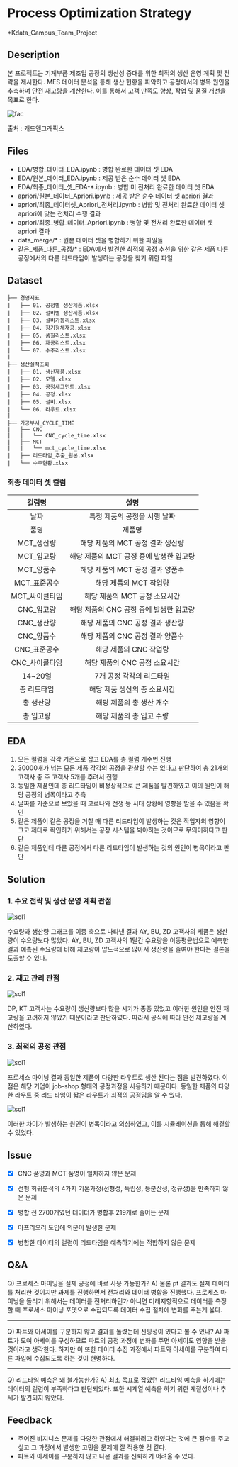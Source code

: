 # Process Optimization Strategy
*Kdata_Campus_Team_Project

## Description

본 프로젝트는 기계부품 제조업 공장의 생산성 증대를 위한 최적의 생산 운영 계획 및 전략을 제시한다. MES 데이터 분석을 통해 생산 현황을 파악하고 공정에서의 병목 원인을 추측하며 안전 재고량을 계산한다. 이를 통해서 고객 만족도 향상, 작업 및 품질 개선을 목표로 한다.

![fac](https://github.com/SangBeom-Hahn/Kdata_Team_Project/blob/main/solution/factory.jpg)

출처 : 캐드앤그래픽스

## Files
- EDA/병합_데이터_EDA.ipynb : 병합 완료한 데이터 셋 EDA
- EDA/원본_데이터_EDA.ipynb : 제공 받은 순수 데이터 셋 EDA
- EDA/최종_데이터_셋_EDA-*.ipynb : 병합 미 전처리 완료한 데이터 셋 EDA
- apriori/원본_데이터_Apriori.ipynb : 제공 받은 순수 데이터 셋 apriori 결과
- apriori/최종_데이터셋_Apriori_전처리.ipynb : 병합 및 전처리 완료한 데이터 셋 apriori에 맞는 전처리 수행 결과
- apriori/최종_병합_데이터_Apriori.ipynb : 병합 및 전처리 완료한 데이터 셋 apriori 결과
- data_merge/* : 원본 데이터 셋을 병합하기 위한 파일들
- 같은_제품_다른_공정/* : EDA에서 발견한 최적의 공정 추천을 위한 같은 제품 다른 공정에서의 다른 리드타임이 발생하는 공정을 찾기 위한 파일



## Dataset
```
├── 경영지표
|   ├── 01. 공정별 생산제품.xlsx
|   ├── 02. 설비별 생산제품.xlsx
|   ├── 03. 설비가동리스트.xlsx
|   ├── 04. 장기정체재공.xlsx
|   ├── 05. 품질리스트.xlsx
|   ├── 06. 재공리스트.xlsx
|   └── 07. 수주리스트.xlsx
|
├── 생산실적조회
|   ├── 01. 생산제품.xlsx
|   ├── 02. 모델.xlsx
|   ├── 03. 공정세그먼트.xlsx
|   ├── 04. 공정.xlsx
|   ├── 05. 설비.xlsx
|   └── 06. 라우트.xlsx
|
├── 가공부서_CYCLE_TIME
|   ├── CNC
|   |   └── CNC_cycle_time.xlsx 
|   ├── MCT
|   |   └── mct_cycle_time.xlsx
|   ├── 리드타임_추출_원본.xlsx
|   └── 수주현황.xlsx
```

### 최종 데이터 셋 컬럼
|컬럼명|설명|
|:-:|:-:|
|날짜|특정 제품의 공정을 시행 날짜|
|품명|제품명|
|MCT_생산량|해당 제품의 MCT 공정 결과 생산량|
|MCT_입고량|해당 제품의 MCT 공정 중에 발생한 입고량|
|MCT_양품수|해당 제품의 MCT 공정 결과 양품수|
|MCT_표준공수|해당 제품의 MCT 작업량|
|MCT_싸이클타임|해당 제품의 MCT 공정 소요시간|
|CNC_입고량|해당 제품의 CNC 공정 중에 발생한 입고량|
|CNC_생산량|해당 제품의 CNC 공정 결과 생산량|
|CNC_양품수|해당 제품의 CNC 공정 결과 양품수|
|CNC_표준공수|해당 제품의 CNC 작업량|
|CNC_사이클타임|해당 제품의 CNC 공정 소요시간|
|14~20열|7개 공정 각각의 리드타임|
|총 리드타임|해당 제품 생산의 총 소요시간|
|총 생산량|해당 제품의 총 생산 개수|
|총 입고량|해당 제품의 총 입고 수량|



<!-- ## Preprocessing -->

## EDA
1. 모든 컬럼을 각각 기준으로 잡고 EDA를 총 컬럼 개수번 진행
2. 30000개가 넘는 모든 제품 각각의 공정을 관찰할 수는 없다고 판단하여 총 21개의 고객사 중 주 고객사 5개를 추려서 진행
3. 동일한 제품인데 총 리드타임이 비정상적으로 큰 제품을 발견하였고 이의 원인이 해당 공정의 병목이라고 추측
4. 날짜를 기준으로 보았을 때 코로나와 전쟁 등 시대 상황에 영향을 받을 수 있음을 확인
5. 같은 제품이 같은 공정을 거칠 때 다른 리드타임이 발생하는 것은 작업자의 영향이 크고 제대로 확인하기 위해서는 공장 시스템을 봐야하는 것이므로 무의미하다고 판단
6. 같은 제품인데 다른 공정에서 다른 리드타임이 발생하는 것의 원인이 병목이라고 판단

## Solution
### 1. 수요 전략 및 생산 운영 계획 관점

![sol1](https://github.com/SangBeom-Hahn/Kdata_Team_Project/blob/main/solution/sol1.PNG)

수요량과 생산량 그래프를 이중 축으로 나타낸 결과 AY, BU, ZD 고객사의 제품은 생산량이 수요량보다 많았다. AY, BU, ZD 고객사의 1달간 수요량을 이동평균법으로 예측한 결과 예측된 수요량에 비해 재고량이 압도적으로 많아서 생산량을 줄여야 한다는 결론을 도출할 수 있다.



### 2. 재고 관리 관점

![sol1](https://github.com/SangBeom-Hahn/Kdata_Team_Project/blob/main/solution/sol2.PNG)

DP, KT 고객사는 수요량이 생산량보다 많을 시기가 종종 있었고 이러한 원인을 안전 재고량을 고려하지 않았기 때문이라고 판단하였다. 따라서 공식에 따라 안전 제고량을 계산하였다.



### 3. 최적의 공정 관점

![sol1](https://github.com/SangBeom-Hahn/Kdata_Team_Project/blob/main/solution/sol3.PNG)

프로세스 마이닝 결과 동일한 제품이 다양한 라우트로 생산 된다는 점을 발견하였다. 이 점은 해당 기업이 job-shop 형태의 공정과정을 사용하기 때문이다. 동일한 제품의 다양한 라우트 중 리드 타임이 짧은 라우트가 최적의 공정임을 알 수 있다.

![sol1](https://github.com/SangBeom-Hahn/Kdata_Team_Project/blob/main/solution/sol3-2.PNG)

이러한 차이가 발생하는 원인이 병목이라고 의심하였고, 이를 시뮬레이션을 통해 해결할 수 있었다.


## Issue

* [X] CNC 품명과 MCT 품명이 일치하지 않은 문제
* [X] 선형 회귀분석의 4가지 기본가정(선형성, 독립성, 등분산성, 정규성)을 만족하지 않은 문제
* [X] 병합 전 2700개였던 데이터가 병합후 219개로 줄어든 문제
* [X] 아프리오리 도입에 의문이 발생한 문제
* [X] 병합한 데이터의 컬럼이 리드타임을 예측하기에는 적합하지 않은 문제


## Q&A
Q) 프로세스 마이닝을 실제 공정에 바로 사용 가능한가?
A) 물론 pt 결과도 실제 데이터를 처리한 것이지만 과제를 진행하면서 전처리와 데이터 병합을 진행했다. 프로세스 마이닝을 돌리기 위해서는 데이터를 전처리하던가 아니면 미래지향적으로 데이터를 측정할 때 프로세스 마이닝 포멧으로 수집되도록 데이터 수집 절차에 변화를 주는게 옳다.
<hr>

Q) 파트와 아세이를 구분하지 않고 결과를 돌렸는데 신빙성이 있다고 볼 수 있나?
A) 파트가 모여 아세이를 구성하므로 파트의 공정 과정에 변화를 주면 아세이도 영향을 받을 것이라고 생각한다. 하지만 이 또한 데이터 수집 과정에서 파트와 아세이를 구분하여 다른 파일에 수집되도록 하는 것이 현명하다.
<hr>

Q) 리드타임 예측은 왜 불가능한가?
A) 최초 목표로 잡았던 리드타임 예측을 하기에는 데이터의 컬럼이 부족하다고 판단되었다. 또한 시계열 예측을 하기 위한 계절성이나 추세가 발견되지 않았다.



## Feedback
- 주어진 비지니스 문제를 다양한 관점에서 해결하려고 하였다는 것에 큰 점수를 주고 싶고 그 과정에서 발생한 고민을 문제에 잘 적용한 것 같다.
- 파트와 아세이를 구분하지 않고 나온 결과를 신뢰하기 어려울 수 있다.
